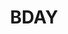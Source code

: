 ---
layout: media
title: "BDAY"
tags:
  categories: 3d
blurb: "bday poster"
show_blurb: true
ads: false
share: false
show_url: false
image:
  id: 52797858635
---